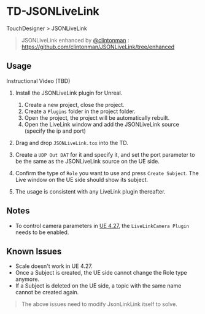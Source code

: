 # TD-JSONLiveLink
TouchDesigner > JSONLiveLink

>JSONLiveLink enhanced by [@clintonman](https://github.com/clintonman) : https://github.com/clintonman/JSONLiveLink/tree/enhanced

## Usage

Instructional Video (TBD)

1. Install the JSONLiveLink plugin for Unreal.
     1. Create a new project, close the project.
     1. Create a `Plugins` folder in the project folder.
     1. Open the project, the project will be automatically rebuilt.
     1. Open the LiveLink window and add the JSONLiveLink source (specify the ip and port)

1. Drag and drop `JSONLiveLink.tox` into the TD.
1. Create a `UDP Out DAT` for it and specify it, and set the port parameter to be the same as the JSONLiveLink source on the UE side.
1. Confirm the type of `Role` you want to use and press `Create Subject`. The Live window on the UE side should show its subject.
1. The usage is consistent with any LiveLink plugin thereafter.

## Notes
- To control camera parameters in [UE 4.27](https://docs.unrealengine.com/4.27/en-US/WhatsNew/Builds/ReleaseNotes/4_27), the `LiveLinkCamera Plugin` needs to be enabled.

## Known Issues
- Scale doesn't work in UE 4.27.
- Once a Subject is created, the UE side cannot change the Role type anymore.
- If a Subject is deleted on the UE side, a topic with the same name cannot be created again.

>The above issues need to modify JsonLinkLink itself to solve.
